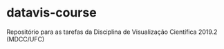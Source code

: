 # datavis-course
Repositório para as tarefas da Disciplina de Visualização Científica 2019.2 (MDCC/UFC)
